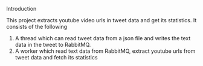 Introduction

This project extracts youtube video urls in tweet data and get its statistics.
It consists of the following 
1. A thread which can read tweet data from a json file and writes the text data in the tweet to RabbitMQ.
2. A worker which read text data from RabbitMQ, extract youtube urls from tweet data and fetch its statistics
 

